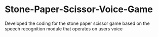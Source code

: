 # Stone-Paper-Scissor-Voice-Game
Developed the coding for the stone paper scissor game based on the speech recognition module that operates on users voice

